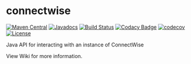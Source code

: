 # connectwise

[![Maven Central](https://img.shields.io/maven-central/v/io.vulpine.lib/connectwise.svg?maxAge=1296000)](http://search.maven.org/#search%7Cga%7C1%7Cg%3Aio.vulpine.lib%20a%3Aconnectwise)
[![Javadocs](http://www.javadoc.io/badge/io.vulpine.lib/connectwise.svg?color=brightgreen)](http://www.javadoc.io/doc/io.vulpine.lib/connectwise)
[![Build Status](https://travis-ci.org/Vulpine-IO/lib-connectwise.svg?branch=master)](https://travis-ci.org/Vulpine-IO/lib-connectwise)
[![Codacy Badge](https://api.codacy.com/project/badge/Grade/ec4295803f7a4679b5bb550a577c2e50)](https://www.codacy.com/app/Vulpine/lib-connectwise?utm_source=github.com&amp;utm_medium=referral&amp;utm_content=Vulpine-IO/lib-connectwise&amp;utm_campaign=Badge_Grade)
[![codecov](https://codecov.io/gh/Vulpine-IO/lib-connectwise/branch/master/graph/badge.svg)](https://codecov.io/gh/Vulpine-IO/lib-connectwise)
[![License](https://img.shields.io/github/license/vulpine-io/lib-connectwise.svg?maxAge=1296000?style=plastic)](https://www.apache.org/licenses/LICENSE-2.0.html)

Java API for interacting with an instance of ConnectWise

View Wiki for more information.
